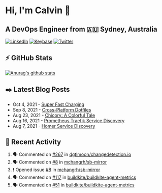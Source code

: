 # Hi, I'm Calvin 🍭
## A DevOps Engineer from 🇦🇺 Sydney, Australia</h3>

[![LinkedIn](https://img.shields.io/badge/-c–bui-0077B5?style=flat-square&labelColor=0077B5&logo=LinkedIn&logoColor=white)](https://www.linkedin.com/in/c-bui/)
[![Keybase](https://img.shields.io/badge/-calvinbui-ff6f21?style=flat-square&labelColor=ff6f21&logo=Keybase&logoColor=white)](https://keybase.io/calvinbui)
[![Twitter](https://img.shields.io/badge/-ASAPCalvin-1DA1F2?style=flat-square&labelColor=1DA1F2&logo=Twitter&logoColor=white)](https://twitter.com/ASAPCalvin)

<!-- https://github.com/rishavanand/github-profilinator -->
## ⚡ GitHub Stats
[![Anurag's github stats](https://github-readme-stats.vercel.app/api?username=calvinbui&count_private=true&hide_title=true)](https://github.com/anuraghazra/github-readme-stats)

<!-- https://github.com/gautamkrishnar/blog-post-workflow -->
## ✒️ Latest Blog Posts

<!-- BLOG-POST-LIST:START -->
- Oct 4, 2021 - [Super Fast Charging](https://calvin.me/super-fast-charging)
- Sep 8, 2021 - [Cross-Platform Dotfiles](https://calvin.me/cross-platform-dotfiles)
- Aug 23, 2021 - [Chicory: A Colorful Tale](https://calvin.me/chicory)
- Aug 16, 2021 - [Prometheus Traefik Service Discovery](https://calvin.me/prometheus-traefik-service-discovery)
- Aug 7, 2021 - [Homer Service Discovery](https://calvin.me/homer-service-discovery)

<!-- BLOG-POST-LIST:END -->

## 🏃‍ Recent Activity

<!--START_SECTION:activity-->
1. 🗣 Commented on [#267](https://github.com/dgtlmoon/changedetection.io/issues/267) in [dgtlmoon/changedetection.io](https://github.com/dgtlmoon/changedetection.io)
2. 🗣 Commented on [#8](https://github.com/mchangrh/sb-mirror/issues/8) in [mchangrh/sb-mirror](https://github.com/mchangrh/sb-mirror)
3. ❗️ Opened issue [#8](https://github.com/mchangrh/sb-mirror/issues/8) in [mchangrh/sb-mirror](https://github.com/mchangrh/sb-mirror)
4. 🗣 Commented on [#117](https://github.com/buildkite/buildkite-agent-metrics/issues/117) in [buildkite/buildkite-agent-metrics](https://github.com/buildkite/buildkite-agent-metrics)
5. 🗣 Commented on [#51](https://github.com/buildkite/buildkite-agent-metrics/issues/51) in [buildkite/buildkite-agent-metrics](https://github.com/buildkite/buildkite-agent-metrics)
<!--END_SECTION:activity-->
